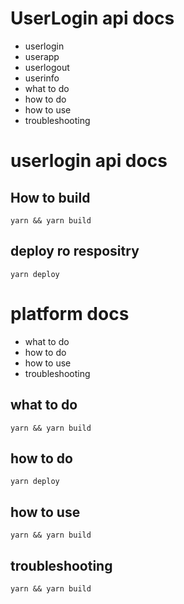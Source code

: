 UserLogin api docs
=============
- userlogin
- userapp
- userlogout
- userinfo
- what to do
- how to do
- how to use
- troubleshooting 

# userlogin api docs


## How to build

```code
yarn && yarn build
```

## deploy ro respositry

```code
yarn deploy
```

# platform  docs

- what to do
- how to do
- how to use
- troubleshooting

## what to do

```code
yarn && yarn build
```

## how to do

```code
yarn deploy
```

## how to use

```code
yarn && yarn build
```

## troubleshooting

```code
yarn && yarn build
```